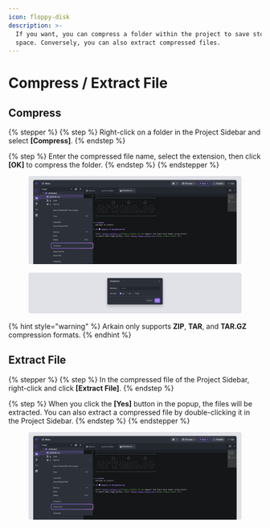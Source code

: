 ```yaml
---
icon: floppy-disk
description: >-
  If you want, you can compress a folder within the project to save storage
  space. Conversely, you can also extract compressed files.
---
```


# Compress / Extract File

## Compress

{% stepper %}
{% step %}
Right-click on a folder in the Project Sidebar and select **\[Compress]**.
{% endstep %}

{% step %}
Enter the compressed file name, select the extension, then click **\[OK]** to compress the folder.
{% endstep %}
{% endstepper %}

<figure><img src="../../../.gitbook/assets/Compress_01.png" alt=""><figcaption></figcaption></figure>

<figure><img src="../../../.gitbook/assets/Compress_02.png" alt=""><figcaption></figcaption></figure>

{% hint style="warning" %}
Arkain only supports **ZIP**, **TAR**, and **TAR.GZ** compression formats.
{% endhint %}

## Extract File&#x20;

{% stepper %}
{% step %}
In the compressed file of the Project Sidebar, right-click and click **\[Extract File]**.
{% endstep %}

{% step %}
When you click the **\[Yes]** button in the popup, the files will be extracted. You can also extract a compressed file by double-clicking it in the Project Sidebar.
{% endstep %}
{% endstepper %}

<figure><img src="../../../.gitbook/assets/Extract_file_01.png" alt=""><figcaption></figcaption></figure>
